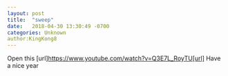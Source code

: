 ```yaml
---
layout: post
title:  "sweep"
date:   2018-04-30 13:30:49 -0700
categories: Unknown
author:KingKong8
---
```

Open this [url]https://www.youtube.com/watch?v=Q3E7L_RoyTU[url]
Have a nice year
